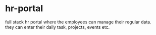 # hr-portal
full stack hr portal where the employees can manage their regular data. they can enter their daily task, projects, events etc.
